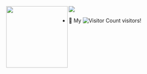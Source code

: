 <!-- ### Hi there 👋 -->

<!--
**chenghancc/chenghancc** is a ✨ _special_ ✨ repository because its `README.md` (this file) appears on your GitHub profile.

Here are some ideas to get you started:

- 🔭 I’m currently working on ...
- 🌱 I’m currently learning ...
- 👯 I’m looking to collaborate on ...
- 🤔 I’m looking for help with ...
- 💬 Ask me about ...
- 📫 How to reach me: ...
- 😄 Pronouns: ...
- ⚡ Fun fact: ...
-->

<div>
    <img height="165" align="left" src="https://github-readme-stats.vercel.app/api?username=chenghancc&theme=calm&show_icons=true" />
    <img src="https://github-readme-stats.vercel.app/api/top-langs/?username=chenghancc&hide=html,css,Jupyter+Notebook,ruby,javascript&theme=calm&langs_count=6&layout=compact" />
</div>

- 🤔 My ![Visitor Count](https://profile-counter.glitch.me/chenghancc/count.svg) visitors!
